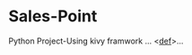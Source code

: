 # Sales-Point
 Python Project-Using kivy framwork 
...
<[def]>...


[def]: ttps://www.youtube.com/redirect?event=video_description&redir_token=QUFFLUhqa3lFeE5XMmRELThMMXJzWFBqZ2hLbU1RNUFLZ3xBQ3Jtc0ttYWJOZlZka3ZCdmtrejNXVUwwbHdFcFlOSUkyQkU4U0NQeTVHbTFtUC1DSm1BNC0tZW1RaUl6NmRoVEtNZGVmQnBtYjBPRlU2OUMzNFliSXZBcnJsbWhsWGFNc21BZTAyVHlsX2p3eUYwQnpidjA3cw&q=https%3A%2F%2Fgithub.com%2Fqodzero%2Fkivy_pos_assets%2Fblob%2Fmain%2Fpos-01-starter.zip&v=kmxu1H2gAp